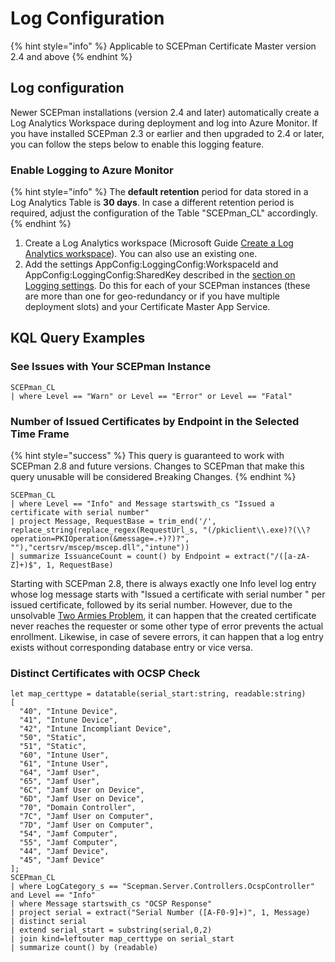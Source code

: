 # Log Configuration

{% hint style="info" %}
Applicable to SCEPman Certificate Master version 2.4 and above
{% endhint %}

## Log configuration

Newer SCEPman installations (version 2.4 and later) automatically create a Log Analytics Workspace during deployment and log into Azure Monitor. If you have installed SCEPman 2.3 or earlier and then upgraded to 2.4 or later, you can follow the steps below to enable this logging feature.

### Enable Logging to Azure Monitor

{% hint style="info" %}
The **default retention** period for data stored in a Log Analytics Table is **30 days**. In case a different retention period is required, adjust the configuration of the Table "SCEPman\_CL" accordingly.
{% endhint %}

1. Create a Log Analytics workspace (Microsoft Guide [Create a Log Analytics workspace](https://docs.microsoft.com/en-us/azure/azure-monitor/learn/quick-create-workspace#create-a-workspace)). You can also use an existing one.
2. Add the settings AppConfig:LoggingConfig:WorkspaceId and AppConfig:LoggingConfig:SharedKey described in the [section on Logging settings](application-settings/logging.md). Do this for each of your SCEPman instances (these are more than one for geo-redundancy or if you have multiple deployment slots) and your Certificate Master App Service.

## KQL Query Examples

### See Issues with Your SCEPman Instance

```kusto
SCEPman_CL
| where Level == "Warn" or Level == "Error" or Level == "Fatal"
```

### Number of Issued Certificates by Endpoint in the Selected Time Frame

{% hint style="success" %}
This query is guaranteed to work with SCEPman 2.8 and future versions. Changes to SCEPman that make this query unusable will be considered Breaking Changes.
{% endhint %}

```kusto
SCEPman_CL
| where Level == "Info" and Message startswith_cs "Issued a certificate with serial number"
| project Message, RequestBase = trim_end('/', replace_string(replace_regex(RequestUrl_s, "(/pkiclient\\.exe)?(\\?operation=PKIOperation(&message=.+)?)?", ""),"certsrv/mscep/mscep.dll","intune"))
| summarize IssuanceCount = count() by Endpoint = extract("/([a-zA-Z]+)$", 1, RequestBase)
```

Starting with SCEPman 2.8, there is always exactly one Info level log entry whose log message starts with "Issued a certificate with serial number " per issued certificate, followed by its serial number. However, due to the unsolvable [Two Armies Problem](https://en.wikipedia.org/wiki/Two_Generals'_Problem), it can happen that the created certificate never reaches the requester or some other type of error prevents the actual enrollment. Likewise, in case of severe errors, it can happen that a log entry exists without corresponding database entry or vice versa.

### Distinct Certificates with OCSP Check

```kusto
let map_certtype = datatable(serial_start:string, readable:string)
[
  "40", "Intune Device",
  "41", "Intune Device",
  "42", "Intune Incompliant Device",
  "50", "Static",
  "51", "Static",
  "60", "Intune User",
  "61", "Intune User",
  "64", "Jamf User",
  "65", "Jamf User",
  "6C", "Jamf User on Device",
  "6D", "Jamf User on Device",
  "70", "Domain Controller",
  "7C", "Jamf User on Computer",
  "7D", "Jamf User on Computer",
  "54", "Jamf Computer",
  "55", "Jamf Computer",
  "44", "Jamf Device",
  "45", "Jamf Device"
];
SCEPman_CL
| where LogCategory_s == "Scepman.Server.Controllers.OcspController" and Level == "Info"
| where Message startswith_cs "OCSP Response"
| project serial = extract("Serial Number ([A-F0-9]+)", 1, Message)
| distinct serial
| extend serial_start = substring(serial,0,2)
| join kind=leftouter map_certtype on serial_start
| summarize count() by (readable)
```

